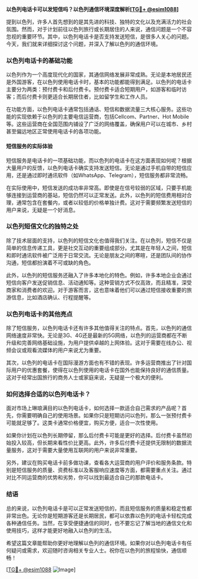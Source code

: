 **以色列电话卡可以发短信吗？以色列通信环境深度解析[[TG💪+ @esim1088](https://t.me/s/esim1088)]**

提到以色列，许多人首先想到的是其先进的科技、独特的文化以及充满活力的社会氛围。然而，对于计划前往以色列旅行或长期居住的人来说，通信问题是一个不容忽视的重要环节。其中，以色列电话卡是否支持发送短信，是很多人关心的问题。今天，我们就来详细探讨这个问题，并深入了解以色列的通信环境。

### 以色列电话卡的基础功能

以色列作为一个高度现代化的国家，其通信网络发展非常成熟。无论是本地居民还是外国游客，在以色列使用电话卡时，基本的功能都能得到满足。以色列的电话卡主要分为两类：预付费卡和后付费卡。预付费卡适合短期用户，如游客和临时访客；而后付费卡则更适合长期居住者，比如留学生和工作人员。

在功能方面，以色列电话卡通常包括通话、短信和数据流量三大核心服务。这些功能的实现依赖于以色列的主要电信运营商，包括Cellcom、Partner、Hot Mobile等。这些运营商在全国范围内铺设了广泛的网络覆盖，确保用户可以在城市、乡村甚至偏远地区正常使用电话卡的各项功能。

#### 短信服务的实际体验

短信服务是电话卡的一项基础功能，而以色列的电话卡在这方面表现如何呢？根据大量用户的反馈，以色列电话卡确实支持发送短信。无论是通过手机自带的短信应用，还是通过即时通讯软件（如WhatsApp、Telegram），短信服务都非常流畅。

在实际使用中，短信发送的成功率非常高。即使是在信号较弱的区域，只要手机能够连接到运营商的基站，短信仍然可以正常发送。此外，以色列的短信费用相对合理，通常包含在套餐内，或者以较低的价格单独计费。这对于需要频繁发送短信的用户来说，无疑是一个好消息。

### 以色列短信文化的独特之处

除了技术层面的支持，以色列的短信文化也值得我们关注。在以色列，短信不仅是简单的信息传递工具，更是社交互动的重要组成部分。尤其是在年轻人之间，短信和即时通讯软件被广泛用于日常交流。无论是朋友之间的寒暄，还是团队间的协作沟通，短信都扮演着不可或缺的角色。

此外，以色列的短信服务还融入了许多本地化的特色。例如，许多本地企业会通过短信向客户发送促销信息、活动通知等。这种营销方式不仅高效，而且精准，深受商家和消费者的欢迎。对于游客而言，这也意味着他们可以通过短信接收重要的旅游信息，比如酒店确认、行程提醒等。

### 以色列电话卡的其他亮点

除了短信服务，以色列电话卡还有许多其他值得关注的特点。首先，以色列的通信网络速度非常快。无论是3G、4G还是最新的5G网络，以色列的运营商都在不断升级和完善网络基础设施，为用户提供卓越的上网体验。这对于需要在线办公、视频会议或观看流媒体的用户来说尤为重要。

其次，以色列的电话卡在国际漫游方面也有不错的表现。许多运营商推出了针对国际用户的优惠套餐，使得在以色列使用的电话卡在国外也能保持良好的通信质量。这对于经常出国旅行的商务人士或家庭来说，无疑是一个极大的便利。

### 如何选择合适的以色列电话卡？

面对市场上琳琅满目的以色列电话卡，如何选择一款适合自己需求的产品呢？首先，你需要明确自己的使用场景。如果你只是短期访问以色列，那么一张预付费卡可能就足够了。这类卡通常价格便宜，购买方便，适合一次性使用。

如果你计划在以色列长期停留，那么后付费卡可能是更好的选择。后付费卡虽然初始投入较高，但长期来看性价比更高。此外，许多后付费卡还提供无限制的数据流量服务，这对于需要大量使用互联网的用户来说非常重要。

另外，建议在购买电话卡前多做功课，查看各大运营商的用户评价和服务条款。特别是短信服务的质量、资费标准以及客服响应速度等方面，都需要重点关注。通过对比不同运营商的优势和劣势，你可以找到最适合自己的那款电话卡。

### 结语

总的来说，以色列电话卡是可以正常发送短信的，而且短信服务的质量和稳定性都非常出色。无论你是短期游客还是长期居民，都可以依靠以色列的电话卡轻松完成各种通信任务。当然，在享受便捷通信的同时，也不要忘记了解当地的通信文化和使用技巧，这样才能更好地融入以色列的生活。

希望这篇文章能帮助你更好地理解以色列的通信环境。如果你对以色列电话卡有任何疑问或需求，欢迎随时咨询相关专业人士。祝你在以色列的旅程愉快，通信顺畅！

[[TG💪+ @esim1088](https://t.me/s/esim1088) ![Image](https://i.postimg.cc/4NQfJmqS/Snipaste-2025-05-13-00-14-12.png)]
